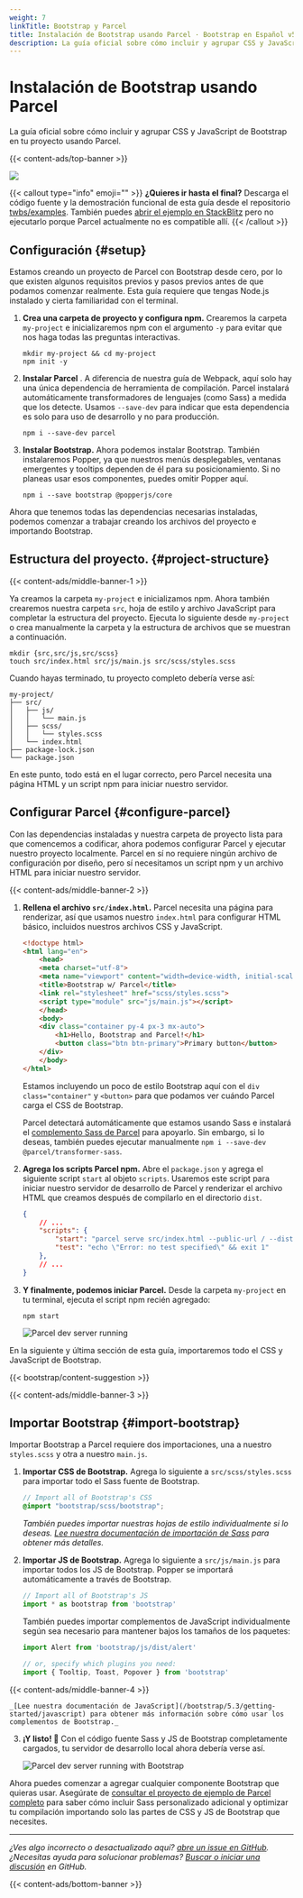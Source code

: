 ```yaml
---
weight: 7
linkTitle: Bootstrap y Parcel
title: Instalación de Bootstrap usando Parcel · Bootstrap en Español v5.3
description: La guía oficial sobre cómo incluir y agrupar CSS y JavaScript de Bootstrap en tu proyecto usando Parcel.
---
```


# Instalación de Bootstrap usando Parcel

La guía oficial sobre cómo incluir y agrupar CSS y JavaScript de Bootstrap en tu proyecto usando Parcel.

{{< content-ads/top-banner >}}

![](/assets/bootstrap/5.3/assets/img/guides/bootstrap-parcel.png)

{{< callout type="info" emoji="" >}}
**¿Quieres ir hasta el final?** Descarga el código fuente y la demostración funcional de esta guía desde el repositorio [twbs/examples](https://github.com/twbs/examples/tree/main/parcel). También puedes [abrir el ejemplo en StackBlitz](https://stackblitz.com/github/twbs/examples/tree/main/parcel?file=index) pero no ejecutarlo porque Parcel actualmente no es compatible allí.
{{< /callout >}}

## Configuración {#setup}

Estamos creando un proyecto de Parcel con Bootstrap desde cero, por lo que existen algunos requisitos previos y pasos previos antes de que podamos comenzar realmente. Esta guía requiere que tengas Node.js instalado y cierta familiaridad con el terminal.

1.  **Crea una carpeta de proyecto y configura npm.** Crearemos la carpeta `my-project` e inicializaremos npm con el argumento `-y` para evitar que nos haga todas las preguntas interactivas.
    ```shell {filename="Terminal"}
    mkdir my-project && cd my-project
    npm init -y
    ``` 
2.  **Instalar Parcel** . A diferencia de nuestra guía de Webpack, aquí solo hay una única dependencia de herramienta de compilación. Parcel instalará automáticamente transformadores de lenguajes (como Sass) a medida que los detecte. Usamos `--save-dev` para indicar que esta dependencia es solo para uso de desarrollo y no para producción.
    ```shell {filename="Terminal"}
    npm i --save-dev parcel
    ``` 
3.  **Instalar Bootstrap.** Ahora podemos instalar Bootstrap. También instalaremos Popper, ya que nuestros menús desplegables, ventanas emergentes y tooltips dependen de él para su posicionamiento. Si no planeas usar esos componentes, puedes omitir Popper aquí.
    ```shell {filename="Terminal"}
    npm i --save bootstrap @popperjs/core
    ``` 

Ahora que tenemos todas las dependencias necesarias instaladas, podemos comenzar a trabajar creando los archivos del proyecto e importando Bootstrap.

## Estructura del proyecto. {#project-structure}

{{< content-ads/middle-banner-1 >}}

Ya creamos la carpeta `my-project` e inicializamos npm. Ahora también crearemos nuestra carpeta `src`, hoja de estilo y archivo JavaScript para completar la estructura del proyecto. Ejecuta lo siguiente desde `my-project` o crea manualmente la carpeta y la estructura de archivos que se muestran a continuación.

```shell {filename="Terminal"}
mkdir {src,src/js,src/scss}
touch src/index.html src/js/main.js src/scss/styles.scss
```

Cuando hayas terminado, tu proyecto completo debería verse así:

```
my-project/
├── src/
│   ├── js/
│   │   └── main.js
│   ├── scss/
│   │   └── styles.scss
│   └── index.html
├── package-lock.json
└── package.json
```

En este punto, todo está en el lugar correcto, pero Parcel necesita una página HTML y un script npm para iniciar nuestro servidor.

## Configurar Parcel {#configure-parcel}

Con las dependencias instaladas y nuestra carpeta de proyecto lista para que comencemos a codificar, ahora podemos configurar Parcel y ejecutar nuestro proyecto localmente. Parcel en sí no requiere ningún archivo de configuración por diseño, pero sí necesitamos un script npm y un archivo HTML para iniciar nuestro servidor.

{{< content-ads/middle-banner-2 >}}

1.  **Rellena el archivo `src/index.html`.** Parcel necesita una página para renderizar, así que usamos nuestro `index.html` para configurar HTML básico, incluidos nuestros archivos CSS y JavaScript.
    ```html {filename="HTML"}
    <!doctype html>
    <html lang="en">
        <head>
        <meta charset="utf-8">
        <meta name="viewport" content="width=device-width, initial-scale=1">
        <title>Bootstrap w/ Parcel</title>
        <link rel="stylesheet" href="scss/styles.scss">
        <script type="module" src="js/main.js"></script>
        </head>
        <body>
        <div class="container py-4 px-3 mx-auto">
            <h1>Hello, Bootstrap and Parcel!</h1>
            <button class="btn btn-primary">Primary button</button>
        </div>
        </body>
    </html>
    ```
    
    Estamos incluyendo un poco de estilo Bootstrap aquí con el `div class="container"` y `<button>` para que podamos ver cuándo Parcel carga el CSS de Bootstrap.
    
    Parcel detectará automáticamente que estamos usando Sass e instalará el [complemento Sass de Parcel](https://parceljs.org/languages/sass) para apoyarlo. Sin embargo, si lo deseas, también puedes ejecutar manualmente `npm i --save-dev @parcel/transformer-sass`.
    
2.  **Agrega los scripts Parcel npm.** Abre el `package.json` y agrega el siguiente script `start` al objeto `scripts`. Usaremos este script para iniciar nuestro servidor de desarrollo de Parcel y renderizar el archivo HTML que creamos después de compilarlo en el directorio `dist`.
    ```json {filename="JSON"}
    {
        // ...
        "scripts": {
            "start": "parcel serve src/index.html --public-url / --dist-dir dist",
            "test": "echo \"Error: no test specified\" && exit 1"
        },
        // ...
    }
    ```    
3.  **Y finalmente, podemos iniciar Parcel.** Desde la carpeta `my-project` en tu terminal, ejecuta el script npm recién agregado:
    ```shell {filename="Terminal"}
    npm start
    ```
    
    ![Parcel dev server running](/assets/bootstrap/5.3/assets/img/guides/parcel-dev-server.png)

En la siguiente y última sección de esta guía, importaremos todo el CSS y JavaScript de Bootstrap.

{{< bootstrap/content-suggestion >}}

{{< content-ads/middle-banner-3 >}}

## Importar Bootstrap {#import-bootstrap}

Importar Bootstrap a Parcel requiere dos importaciones, una a nuestro `styles.scss` y otra a nuestro `main.js`.

1.  **Importar CSS de Bootstrap.** Agrega lo siguiente a `src/scss/styles.scss` para importar todo el Sass fuente de Bootstrap.
    ```scss {filename="SCSS"}
    // Import all of Bootstrap's CSS
    @import "bootstrap/scss/bootstrap";
    ```
    
    _También puedes importar nuestras hojas de estilo individualmente si lo deseas. [Lee nuestra documentación de importación de Sass](/bootstrap/5.3/customize/sass/#importing) para obtener más detalles._
    
2.  **Importar JS de Bootstrap.** Agrega lo siguiente a `src/js/main.js` para importar todos los JS de Bootstrap. Popper se importará automáticamente a través de Bootstrap.
    ```javascript {filename="JavaScript"}
    // Import all of Bootstrap's JS
    import * as bootstrap from 'bootstrap'
    ```
    
    También puedes importar complementos de JavaScript individualmente según sea necesario para mantener bajos los tamaños de los paquetes:

    ```javascript {filename="JavaScript"}
    import Alert from 'bootstrap/js/dist/alert'
    
    // or, specify which plugins you need:
    import { Tooltip, Toast, Popover } from 'bootstrap'
    ```
    
{{< content-ads/middle-banner-4 >}}

    _[Lee nuestra documentación de JavaScript](/bootstrap/5.3/getting-started/javascript) para obtener más información sobre cómo usar los complementos de Bootstrap._
    
3.  **¡Y listo! 🎉** Con el código fuente Sass y JS de Bootstrap completamente cargados, tu servidor de desarrollo local ahora debería verse así.
    
    ![Parcel dev server running with Bootstrap](/assets/bootstrap/5.3/assets/img/guides/parcel-dev-server-bootstrap.png)
    
Ahora puedes comenzar a agregar cualquier componente Bootstrap que quieras usar. Asegúrate de [consultar el proyecto de ejemplo de Parcel completo](https://github.com/twbs/examples/tree/main/parcel) para saber cómo incluir Sass personalizado adicional y optimizar tu compilación importando solo las partes de CSS y JS de Bootstrap que necesites.
    

* * *

_¿Ves algo incorrecto o desactualizado aquí? [abre un issue en GitHub](https://github.com/twbs/bootstrap/issues/new/choose). ¿Necesitas ayuda para solucionar problemas? [Buscar o iniciar una discusión](https://github.com/twbs/bootstrap/discussions) en GitHub._

{{< content-ads/bottom-banner >}}
